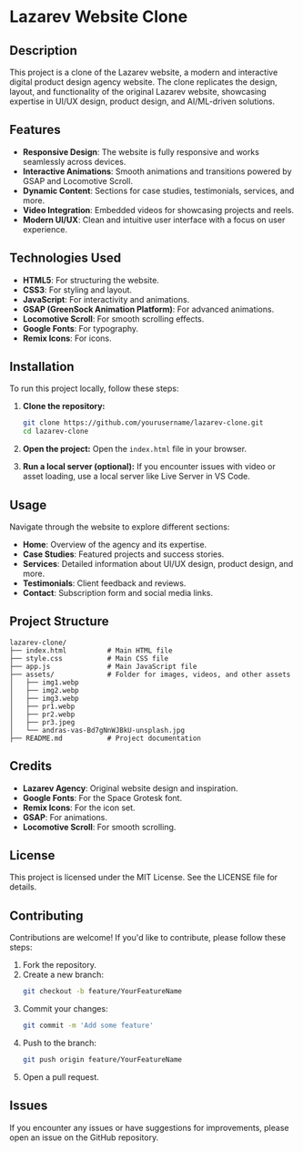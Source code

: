 # Lazarev Website Clone

## Description
This project is a clone of the Lazarev website, a modern and interactive digital product design agency website. The clone replicates the design, layout, and functionality of the original Lazarev website, showcasing expertise in UI/UX design, product design, and AI/ML-driven solutions.

## Features
- **Responsive Design**: The website is fully responsive and works seamlessly across devices.
- **Interactive Animations**: Smooth animations and transitions powered by GSAP and Locomotive Scroll.
- **Dynamic Content**: Sections for case studies, testimonials, services, and more.
- **Video Integration**: Embedded videos for showcasing projects and reels.
- **Modern UI/UX**: Clean and intuitive user interface with a focus on user experience.

## Technologies Used
- **HTML5**: For structuring the website.
- **CSS3**: For styling and layout.
- **JavaScript**: For interactivity and animations.
- **GSAP (GreenSock Animation Platform)**: For advanced animations.
- **Locomotive Scroll**: For smooth scrolling effects.
- **Google Fonts**: For typography.
- **Remix Icons**: For icons.

## Installation
To run this project locally, follow these steps:

1. **Clone the repository:**
   ```bash
   git clone https://github.com/yourusername/lazarev-clone.git
   cd lazarev-clone
   ```

2. **Open the project:**
   Open the `index.html` file in your browser.

3. **Run a local server (optional):**
   If you encounter issues with video or asset loading, use a local server like Live Server in VS Code.

## Usage
Navigate through the website to explore different sections:
- **Home**: Overview of the agency and its expertise.
- **Case Studies**: Featured projects and success stories.
- **Services**: Detailed information about UI/UX design, product design, and more.
- **Testimonials**: Client feedback and reviews.
- **Contact**: Subscription form and social media links.

## Project Structure
```
lazarev-clone/
├── index.html          # Main HTML file
├── style.css           # Main CSS file
├── app.js              # Main JavaScript file
├── assets/             # Folder for images, videos, and other assets
│   ├── img1.webp
│   ├── img2.webp
│   ├── img3.webp
│   ├── pr1.webp
│   ├── pr2.webp
│   ├── pr3.jpeg
│   └── andras-vas-Bd7gNnWJBkU-unsplash.jpg
├── README.md           # Project documentation
```

## Credits
- **Lazarev Agency**: Original website design and inspiration.
- **Google Fonts**: For the Space Grotesk font.
- **Remix Icons**: For the icon set.
- **GSAP**: For animations.
- **Locomotive Scroll**: For smooth scrolling.

## License
This project is licensed under the MIT License. See the LICENSE file for details.

## Contributing
Contributions are welcome! If you'd like to contribute, please follow these steps:

1. Fork the repository.
2. Create a new branch:
   ```bash
   git checkout -b feature/YourFeatureName
   ```
3. Commit your changes:
   ```bash
   git commit -m 'Add some feature'
   ```
4. Push to the branch:
   ```bash
   git push origin feature/YourFeatureName
   ```
5. Open a pull request.

## Issues
If you encounter any issues or have suggestions for improvements, please open an issue on the GitHub repository.

